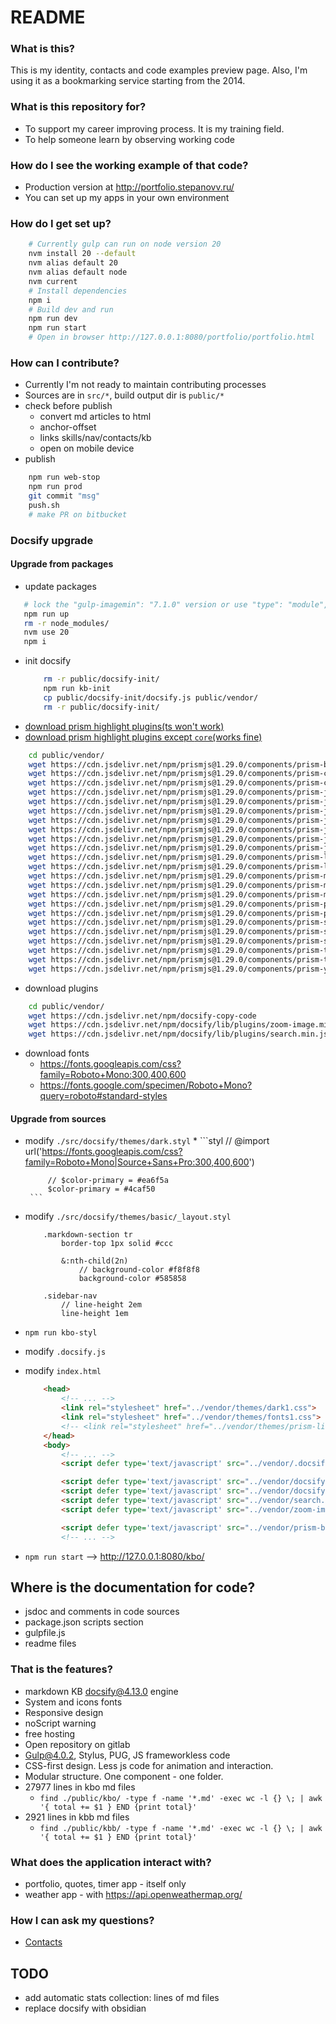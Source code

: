 # README

### What is this?

This is my identity, contacts and code examples preview page.
Also, I'm using it as a bookmarking service starting from the 2014.

### What is this repository for?

* To support my career improving process. It is my training field.
* To help someone learn by observing working code

### How do I see the working example of that code?

* Production version at http://portfolio.stepanovv.ru/
* You can set up my apps in your own environment

### How do I get set up?

```bash
	# Currently gulp can run on node version 20
	nvm install 20 --default
	nvm alias default 20
	nvm alias default node
	nvm current
	# Install dependencies
	npm i
	# Build dev and run
	npm run dev
	npm run start
	# Open in browser http://127.0.0.1:8080/portfolio/portfolio.html
```

### How can I contribute?

* Currently I'm not ready to maintain contributing processes
* Sources are in `src/*`, build output dir is `public/*`
* check before publish
	* convert md articles to html
	* anchor-offset
 	* links skills/nav/contacts/kb
 	* open on mobile device
* publish

```bash
 	npm run web-stop
 	npm run prod
 	git commit "msg"
	push.sh
 	# make PR on bitbucket
```

### Docsify upgrade

#### Upgrade from packages

 * update packages
 ```bash
	# lock the "gulp-imagemin": "7.1.0" version or use "type": "module", in package.json
 	npm run up
	rm -r node_modules/
	nvm use 20
	npm i
 ```
 * init docsify
	```bash
		rm -r public/docsify-init/
	 	npm run kb-init
		cp public/docsify-init/docsify.js public/vendor/
		rm -r public/docsify-init/
	```
 * [download prism highlight plugins(ts won't work)](https://prismjs.com/download.html#themes=prism-dark&languages=markup+css+clike+javascript+bash+java+javadoc+javadoclike+jsdoc+json+json5+less+markdown+pug+python+sass+scss+stylus+typescript+yaml&plugins=line-numbers+toolbar+download-button)
 *  [download prism highlight plugins except `core`(works fine)](https://cdn.jsdelivr.net/npm/prismjs@1/components/)
```bash
	cd public/vendor/
	wget https://cdn.jsdelivr.net/npm/prismjs@1.29.0/components/prism-bash.min.js
	wget https://cdn.jsdelivr.net/npm/prismjs@1.29.0/components/prism-css.min.js
	wget https://cdn.jsdelivr.net/npm/prismjs@1.29.0/components/prism-css-extras.min.js
	wget https://cdn.jsdelivr.net/npm/prismjs@1.29.0/components/prism-java.min.js
	wget https://cdn.jsdelivr.net/npm/prismjs@1.29.0/components/prism-javadoc.min.js
	wget https://cdn.jsdelivr.net/npm/prismjs@1.29.0/components/prism-javascript.min.js
	wget https://cdn.jsdelivr.net/npm/prismjs@1.29.0/components/prism-js-extras.min.js
	wget https://cdn.jsdelivr.net/npm/prismjs@1.29.0/components/prism-jsdoc.min.js
	wget https://cdn.jsdelivr.net/npm/prismjs@1.29.0/components/prism-json.min.js
	wget https://cdn.jsdelivr.net/npm/prismjs@1.29.0/components/prism-jsx.min.js
	wget https://cdn.jsdelivr.net/npm/prismjs@1.29.0/components/prism-less.min.js
	wget https://cdn.jsdelivr.net/npm/prismjs@1.29.0/components/prism-log.min.js
	wget https://cdn.jsdelivr.net/npm/prismjs@1.29.0/components/prism-markdown.min.js
	wget https://cdn.jsdelivr.net/npm/prismjs@1.29.0/components/prism-markup.min.js
	wget https://cdn.jsdelivr.net/npm/prismjs@1.29.0/components/prism-markup-templating.min.js
	wget https://cdn.jsdelivr.net/npm/prismjs@1.29.0/components/prism-pug.min.js
	wget https://cdn.jsdelivr.net/npm/prismjs@1.29.0/components/prism-python.min.js
	wget https://cdn.jsdelivr.net/npm/prismjs@1.29.0/components/prism-sass.min.js
	wget https://cdn.jsdelivr.net/npm/prismjs@1.29.0/components/prism-scss.min.js
	wget https://cdn.jsdelivr.net/npm/prismjs@1.29.0/components/prism-stylus.min.js
	wget https://cdn.jsdelivr.net/npm/prismjs@1.29.0/components/prism-typescript.min.js
	wget https://cdn.jsdelivr.net/npm/prismjs@1.29.0/components/prism-tsx.min.js
	wget https://cdn.jsdelivr.net/npm/prismjs@1.29.0/components/prism-yaml.min.js
```

 * download plugins
```bash
	cd public/vendor/
	wget https://cdn.jsdelivr.net/npm/docsify-copy-code
	wget https://cdn.jsdelivr.net/npm/docsify/lib/plugins/zoom-image.min.js
	wget https://cdn.jsdelivr.net/npm/docsify/lib/plugins/search.min.js
```

 * download fonts
 	* https://fonts.googleapis.com/css?family=Roboto+Mono:300,400,600
	* https://fonts.google.com/specimen/Roboto+Mono?query=roboto#standard-styles

#### Upgrade from sources

 * modify `./src/docsify/themes/dark.styl`
	*
		```styl
			// @import url('https://fonts.googleapis.com/css?family=Roboto+Mono|Source+Sans+Pro:300,400,600')

			// $color-primary = #ea6f5a
			$color-primary = #4caf50
		```
 * modify `./src/docsify/themes/basic/_layout.styl`

	```styl
		.markdown-section tr
			border-top 1px solid #ccc

			&:nth-child(2n)
				// background-color #f8f8f8
				background-color #585858

		.sidebar-nav
			// line-height 2em
			line-height 1em
	```
 * `npm run kbo-styl`
 * modify `.docsify.js`
 * modify `index.html`

 	```html
		<head>
			<!-- ... -->
			<link rel="stylesheet" href="../vendor/themes/dark1.css">
			<link rel="stylesheet" href="../vendor/themes/fonts1.css">
			<!-- <link rel="stylesheet" href="../vendor/themes/prism-line-numbers.css"> -->
		</head>
		<body>
			<!-- ... -->
			<script defer type='text/javascript' src="../vendor/.docsify.js"></script>

			<script defer type='text/javascript' src="../vendor/docsify.js"></script>
			<script defer type='text/javascript' src="../vendor/docsify-copy-code.min.js"></script>
			<script defer type='text/javascript' src="../vendor/search.min.js"></script>
			<script defer type='text/javascript' src="../vendor/zoom-image.min.js"></script>

			<script defer type='text/javascript' src="../vendor/prism-bash.min.js"></script>
			<!-- ... -->

	```
 * `npm run start` --> http://127.0.0.1:8080/kbo/

## Where is the documentation for code?

* jsdoc and comments in code sources
* package.json scripts section
* gulpfile.js
* readme files

### That is the features? ###

* markdown KB docsify@4.13.0 engine
* System and icons fonts
* Responsive design
* noScript warning
* free hosting
* Open repository on gitlab
* Gulp@4.0.2, Stylus, PUG, JS frameworkless code
* CSS-first design. Less js code for animation and interaction.
* Modular structure. One component - one folder.
* 27977 lines in kbo md files
	* `find ./public/kbo/ -type f -name '*.md' -exec wc -l {} \; | awk '{ total += $1 } END {print total}'`
* 2921 lines in kbb md files
	* `find ./public/kbb/ -type f -name '*.md' -exec wc -l {} \; | awk '{ total += $1 } END {print total}'`

### What does the application interact with?  ###

* portfolio, quotes, timer app - itself only
* weather app - with https://api.openweathermap.org/

### How I can ask my questions? ###

* [Contacts](https://stepanovv.ru/portfolio/portfolio.html#id-contacts)

## TODO

 * add automatic stats collection: lines of md files
 * replace docsify with obsidian
